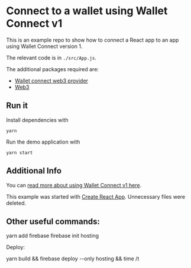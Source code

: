 # Connect to a wallet using Wallet Connect v1

This is an example repo to show how to connect a React app to an app using Wallet Connect version 1.

The relevant code is in `./src/App.js`.

The additional packages required are:

- [Wallet connect web3 provider](https://docs.walletconnect.com/1.0/quick-start/dapps/web3-provider)
- [Web3](https://www.npmjs.com/package/web3)


## Run it

Install dependencies with

```shell
yarn
```

Run the demo application with

```shell
yarn start
```

## Additional Info

You can [read more about using Wallet Connect v1 here](https://docs.walletconnect.com/1.0/).

This example was started with [Create React App](https://reactjs.org/docs/create-a-new-react-app.html). Unnecessary files were deleted.


## Other useful commands:

yarn add firebase
firebase init hosting

Deploy:

yarn build && firebase deploy --only hosting && time /t
